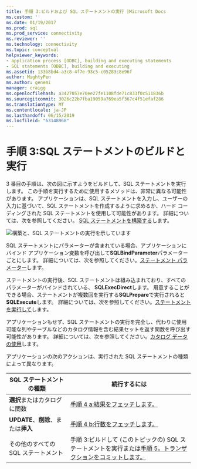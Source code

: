 ```yaml
---
title: 手順 3:ビルドおよび SQL ステートメントの実行 |Microsoft Docs
ms.custom: ''
ms.date: 01/19/2017
ms.prod: sql
ms.prod_service: connectivity
ms.reviewer: ''
ms.technology: connectivity
ms.topic: conceptual
helpviewer_keywords:
- application process [ODBC], building and executing statements
- SQL statements [ODBC], building and executing
ms.assetid: 133b8bd4-a3c8-4f7e-93c5-c05283c8e96f
author: MightyPen
ms.author: genemi
manager: craigg
ms.openlocfilehash: a3427057e70ee27fe1108fde71c833f0c511836b
ms.sourcegitcommit: 3026c22b7fba19059a769ea5f367c4f51efaf286
ms.translationtype: MT
ms.contentlocale: ja-JP
ms.lasthandoff: 06/15/2019
ms.locfileid: "63148968"
---
```

# <a name="step-3-build-and-execute-an-sql-statement"></a>手順 3:SQL ステートメントのビルドと実行
3 番目の手順は、次の図に示すようをビルドして、SQL ステートメントを実行します。 この手順を実行するために使用するメソッドは、非常に異なる可能性があります。 アプリケーションは、SQL ステートメントを入力し、ユーザーの入力に基づいて、SQL ステートメントを作成するように求めるか、ハード コーディングされた SQL ステートメントを使用して可能性があります。 詳細については、次を参照してください。 [SQL ステートメントを構築する](../../../odbc/reference/develop-app/constructing-sql-statements.md)します。  
  
 ![構築と、SQL ステートメントの実行を示しています](../../../odbc/reference/develop-app/media/pr13.gif "pr13")  
  
 SQL ステートメントにパラメーターが含まれている場合、アプリケーションにバインド アプリケーション変数を呼び出して**SQLBindParameter**パラメーターごとにします。 詳細については、次を参照してください。[ステートメント パラメーター](../../../odbc/reference/develop-app/statement-parameters.md)します。  
  
 ステートメントの実行後、SQL ステートメントは組み込まれており、すべてのパラメーターがバインドされている、 **SQLExecDirect**します。 用意することができる場合、ステートメントが複数回を実行する**SQLPrepare**で実行されると**SQLExecute**します。 詳細については、次を参照してください。[ステートメントを実行して](../../../odbc/reference/develop-app/executing-a-statement.md)します。  
  
 アプリケーションもせず、SQL ステートメントの実行を完全し、代わりに使用可能な列やテーブルなどのカタログ情報を含む結果セットを返す関数を呼び出す可能性があります。 詳細については、次を参照してください。[カタログ データの使用](../../../odbc/reference/develop-app/uses-of-catalog-data.md)します。  
  
 アプリケーションの次のアクションは、実行された SQL ステートメントの種類によって異なります。  
  
|SQL ステートメントの種類|続行するには|  
|---------------------------|----------------|  
|**選択**またはカタログに関数|[手順 4 a:結果をフェッチします。](../../../odbc/reference/develop-app/step-4a-fetch-the-results.md)|  
|**UPDATE**、**削除**、または**挿入**|[手順 4 b:行数をフェッチします。](../../../odbc/reference/develop-app/step-4b-fetch-the-row-count.md)|  
|その他のすべての SQL ステートメント|手順 3:ビルドして (このトピックの) SQL ステートメントを実行または[手順 5。トランザクションをコミットします。](../../../odbc/reference/develop-app/step-5-commit-the-transaction.md)|
